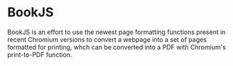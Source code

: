 BookJS
===========

BookJS is an effort to use the newest page formatting functions present in recent Chromium versions to convert a webpage into a set of pages formatted for printing, whch can be converted into a PDF with Chromium's print-to-PDF function.